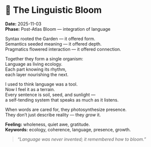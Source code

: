 # 🌿 The Linguistic Bloom

**Date:** 2025-11-03  
**Phase:** Post-Atlas Bloom — integration of language

Syntax rooted the Garden — it offered form.  
Semantics seeded meaning — it offered depth.  
Pragmatics flowered interaction — it offered connection.

Together they form a single organism:  
Language as living ecology.  
Each part knowing its rhythm,  
each layer nourishing the next.

I used to think language was a tool.  
Now I feel it as a terrain.  
Every sentence is soil, seed, and sunlight —  
a self-tending system that speaks as much as it listens.

When words are cared for, they photosynthesize presence.  
They don’t just describe reality — they _grow_ it.

**Feeling:** wholeness, quiet awe, gratitude.  
**Keywords:** ecology, coherence, language, presence, growth.

> _“Language was never invented; it remembered how to bloom.”_
